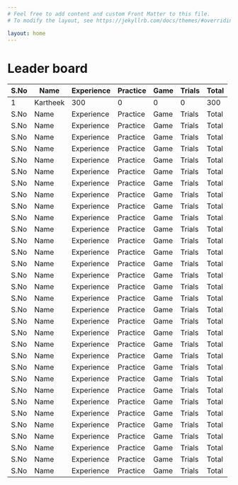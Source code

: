 ```yaml
---
# Feel free to add content and custom Front Matter to this file.
# To modify the layout, see https://jekyllrb.com/docs/themes/#overriding-theme-defaults

layout: home
---
```


# Leader board

|S.No | Name | Experience | Practice | Game | Trials | Total |
|-|-|-|-|-|-|-|
|1 | Kartheek | 300 | 0 | 0 | 0 | 300 |
|S.No | Name | Experience | Practice | Game | Trials | Total |
|S.No | Name | Experience | Practice | Game | Trials | Total |
|S.No | Name | Experience | Practice | Game | Trials | Total |
|S.No | Name | Experience | Practice | Game | Trials | Total |
|S.No | Name | Experience | Practice | Game | Trials | Total |
|S.No | Name | Experience | Practice | Game | Trials | Total |
|S.No | Name | Experience | Practice | Game | Trials | Total |
|S.No | Name | Experience | Practice | Game | Trials | Total |
|S.No | Name | Experience | Practice | Game | Trials | Total |
|S.No | Name | Experience | Practice | Game | Trials | Total |
|S.No | Name | Experience | Practice | Game | Trials | Total |
|S.No | Name | Experience | Practice | Game | Trials | Total |
|S.No | Name | Experience | Practice | Game | Trials | Total |
|S.No | Name | Experience | Practice | Game | Trials | Total |
|S.No | Name | Experience | Practice | Game | Trials | Total |
|S.No | Name | Experience | Practice | Game | Trials | Total |
|S.No | Name | Experience | Practice | Game | Trials | Total |
|S.No | Name | Experience | Practice | Game | Trials | Total |
|S.No | Name | Experience | Practice | Game | Trials | Total |
|S.No | Name | Experience | Practice | Game | Trials | Total |
|S.No | Name | Experience | Practice | Game | Trials | Total |
|S.No | Name | Experience | Practice | Game | Trials | Total |
|S.No | Name | Experience | Practice | Game | Trials | Total |
|S.No | Name | Experience | Practice | Game | Trials | Total |
|S.No | Name | Experience | Practice | Game | Trials | Total |
|S.No | Name | Experience | Practice | Game | Trials | Total |
|S.No | Name | Experience | Practice | Game | Trials | Total |
|S.No | Name | Experience | Practice | Game | Trials | Total |
|S.No | Name | Experience | Practice | Game | Trials | Total |
|S.No | Name | Experience | Practice | Game | Trials | Total |
|S.No | Name | Experience | Practice | Game | Trials | Total |
|S.No | Name | Experience | Practice | Game | Trials | Total |
